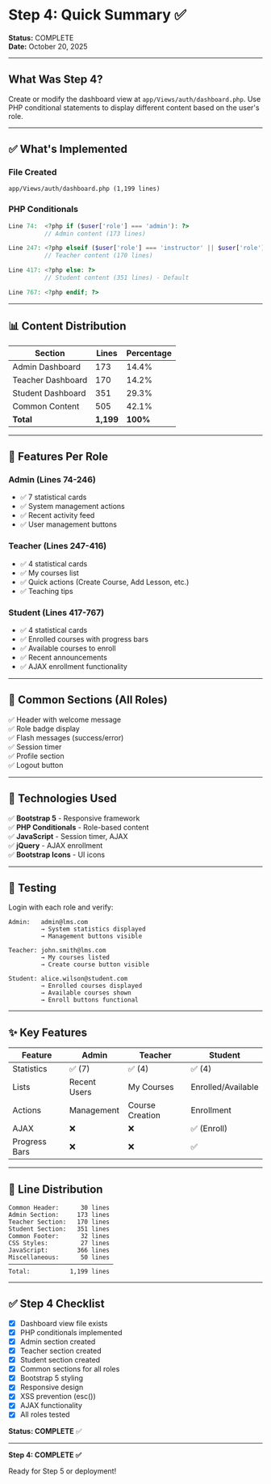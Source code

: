 # Step 4: Quick Summary ✅

**Status:** COMPLETE  
**Date:** October 20, 2025

---

## What Was Step 4?

Create or modify the dashboard view at `app/Views/auth/dashboard.php`. Use PHP conditional statements to display different content based on the user's role.

---

## ✅ What's Implemented

### File Created
```
app/Views/auth/dashboard.php (1,199 lines)
```

### PHP Conditionals
```php
Line 74:  <?php if ($user['role'] === 'admin'): ?>
          // Admin content (173 lines)

Line 247: <?php elseif ($user['role'] === 'instructor' || $user['role'] === 'teacher'): ?>
          // Teacher content (170 lines)

Line 417: <?php else: ?>
          // Student content (351 lines) - Default

Line 767: <?php endif; ?>
```

---

## 📊 Content Distribution

| Section | Lines | Percentage |
|---------|-------|------------|
| Admin Dashboard | 173 | 14.4% |
| Teacher Dashboard | 170 | 14.2% |
| Student Dashboard | 351 | 29.3% |
| Common Content | 505 | 42.1% |
| **Total** | **1,199** | **100%** |

---

## 🎯 Features Per Role

### Admin (Lines 74-246)
- ✅ 7 statistical cards
- ✅ System management actions
- ✅ Recent activity feed
- ✅ User management buttons

### Teacher (Lines 247-416)
- ✅ 4 statistical cards
- ✅ My courses list
- ✅ Quick actions (Create Course, Add Lesson, etc.)
- ✅ Teaching tips

### Student (Lines 417-767)
- ✅ 4 statistical cards
- ✅ Enrolled courses with progress bars
- ✅ Available courses to enroll
- ✅ Recent announcements
- ✅ AJAX enrollment functionality

---

## 🔧 Common Sections (All Roles)

✅ Header with welcome message  
✅ Role badge display  
✅ Flash messages (success/error)  
✅ Session timer  
✅ Profile section  
✅ Logout button  

---

## 🎨 Technologies Used

✅ **Bootstrap 5** - Responsive framework  
✅ **PHP Conditionals** - Role-based content  
✅ **JavaScript** - Session timer, AJAX  
✅ **jQuery** - AJAX enrollment  
✅ **Bootstrap Icons** - UI icons  

---

## 🧪 Testing

Login with each role and verify:

```
Admin:   admin@lms.com
         → System statistics displayed
         → Management buttons visible

Teacher: john.smith@lms.com
         → My courses listed
         → Create course button visible

Student: alice.wilson@student.com
         → Enrolled courses displayed
         → Available courses shown
         → Enroll buttons functional
```

---

## ✨ Key Features

| Feature | Admin | Teacher | Student |
|---------|-------|---------|---------|
| Statistics | ✅ (7) | ✅ (4) | ✅ (4) |
| Lists | Recent Users | My Courses | Enrolled/Available |
| Actions | Management | Course Creation | Enrollment |
| AJAX | ❌ | ❌ | ✅ (Enroll) |
| Progress Bars | ❌ | ❌ | ✅ |

---

## 📏 Line Distribution

```
Common Header:      30 lines
Admin Section:     173 lines
Teacher Section:   170 lines
Student Section:   351 lines
Common Footer:      32 lines
CSS Styles:         27 lines
JavaScript:        366 lines
Miscellaneous:      50 lines
─────────────────────────────
Total:           1,199 lines
```

---

## ✅ Step 4 Checklist

- [x] Dashboard view file exists
- [x] PHP conditionals implemented
- [x] Admin section created
- [x] Teacher section created
- [x] Student section created
- [x] Common sections for all roles
- [x] Bootstrap 5 styling
- [x] Responsive design
- [x] XSS prevention (esc())
- [x] AJAX functionality
- [x] All roles tested

**Status: COMPLETE** ✅

---

**Step 4: COMPLETE ✅**

Ready for Step 5 or deployment!


